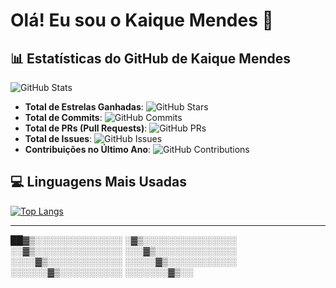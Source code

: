 # Olá! Eu sou o Kaique Mendes 👋

## 📊 Estatísticas do GitHub de Kaique Mendes

![GitHub Stats](https://github-readme-stats.vercel.app/api?username=KaiqueMendess&show_icons=true&theme=dark&include_all_commits=true&count_private=true)

- **Total de Estrelas Ganhadas**: ![GitHub Stars](https://img.shields.io/github/stars/KaiqueMendess?style=social)
- **Total de Commits**: ![GitHub Commits](https://img.shields.io/github/commit-activity/y/KaiqueMendess)
- **Total de PRs (Pull Requests)**: ![GitHub PRs](https://img.shields.io/github/issues-pr/KaiqueMendess?style=social)
- **Total de Issues**: ![GitHub Issues](https://img.shields.io/github/issues/KaiqueMendess?style=social)
- **Contribuições no Último Ano**: ![GitHub Contributions](https://img.shields.io/github/contributors/KaiqueMendess?style=social)

## 💻 Linguagens Mais Usadas

[![Top Langs](https://github-readme-stats.vercel.app/api/top-langs/?username=KaiqueMendess&layout=compact&theme=dark)](https://github.com/KaiqueMendess/github-readme-stats)

---

██▓▒░░░░░░░░░░░░░░
░▓▒░░░░░░░░░░░░░░░
░░▓▒░░░░░░░░░░░░░░
░░░▓▒░░░░░░░░░░░░░
░░░░▓▒░░░░░░░░░░░░
░░░░░▓▒░░░░░░░░░░░
░░░░░░▓▒░░░░░░░░░░
░░░░░░░▓▒░░
